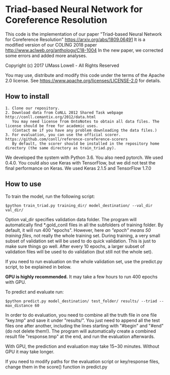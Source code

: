 # Triad-based Neural Network for Coreference Resolution

This code is the implementation of our paper "Triad-based Neural Network for Coreference Resolution" https://arxiv.org/abs/1809.06491
It is a modified version of our COLING 2018 paper http://www.aclweb.org/anthology/C18-1004
In the new paper, we corrected some errors and added more analyses.

Copyright (c) 2017 UMass Lowell - All Rights Reserved

You may use, distribute and modify this code under the terms of the Apache 2.0 license. See https://www.apache.org/licenses/LICENSE-2.0 for details.

## How to install
    1. Clone our repository.
    2. Download data from CoNLL 2012 Shared Task webpage http://conll.cemantix.org/2012/data.html
       You may need license from OntoNotes to obtain all data files. The license should be free for academic uses.
       (Contact me if you have any problem downloading the data files.)
    3. For evaluation, you can use the official scorer. https://github.com/conll/reference-coreference-scorers
       By default, the scorer should be installed in the repository home directory (the same directory as train_triad.py).
       
We developed the system with Python 3.6. You also need pytorch. We used 0.4.0. 
You could also use Keras with TensorFlow, but we did not test the final performance on Keras. 
We used Keras 2.1.5 and TensorFlow 1.7.0  
       
## How to use
To train the model, run the following script:
    
    $python train_triad.py training_dir/ model_destination/ --val_dir val_dir/
    
Option val_dir specifies validation data folder. The program will automatically find *.gold_conll files in all the subfolders of training folder.
By default, it will run 400 "epochs". However, here *an "epoch" means 50 training files*, not really the whole training set.
During training, a very small subset of validation set will be used to do quick validation. This is just to make sure things go well.
After every 10 epochs, a larger subset of validation files will be used to do validation (but still not the whole set).

If you need to run evaluation on the whole validation set, use the predict.py script, to be explained in below.
    
**GPU is highly recommended.** It may take a few hours to run 400 epochs with GPU. 
    
To predict and evaluate run:
    
    $python predict.py model_destination/ test_folder/ results/ --triad --max_distance 60
    
In order to do evaluation, you need to combine all the truth file in one file "key.tmp" and save it under "results/".
You just need to append all the test files one after another, including the lines starting with "#begin" and "#end" (do not delete them!).
The program will automatically create a combined result file "response.tmp" at the end, and run the evaluation afterwards.
    
With GPU, the prediction and evaluation may take 15~30 minutes. Without GPU it may take longer.
    
If you need to modify paths for the evaluation script or key/response files, change them in the score() function in predict.py
    
    
    
    
    
    

